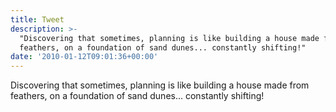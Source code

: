 ```yaml
---
title: Tweet
description: >-
  "Discovering that sometimes, planning is like building a house made from
  feathers, on a foundation of sand dunes... constantly shifting!"
date: '2010-01-12T09:01:36+00:00'
---
```

Discovering that sometimes, planning is like building a house made from feathers, on a foundation of sand dunes... constantly shifting!
